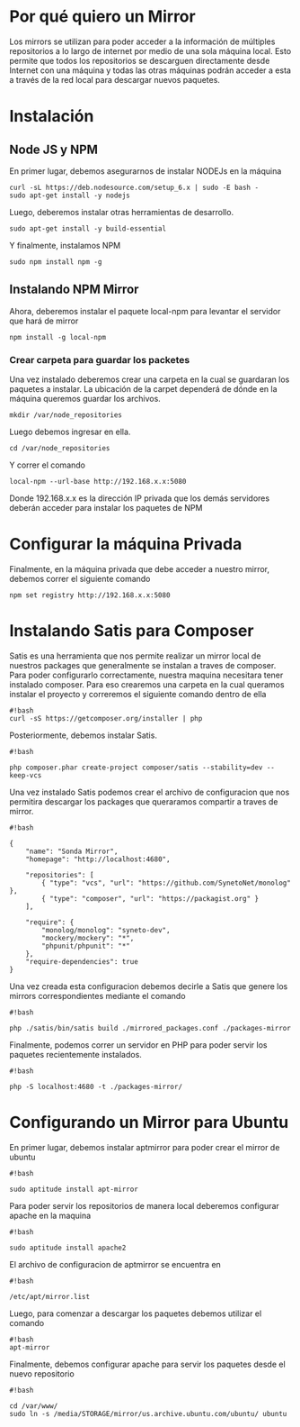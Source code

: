 # Por qué quiero un Mirror #

Los mirrors se utilizan para poder acceder a la información de múltiples repositorios a lo largo de internet por medio de una sola máquina local. Esto permite que todos los repositorios se descarguen directamente desde Internet con una máquina y todas las otras máquinas podrán acceder a esta a través de la red local para descargar nuevos paquetes.

# Instalación #

## Node JS y NPM ##

En primer lugar, debemos asegurarnos de instalar NODEJs en la máquina 

```
curl -sL https://deb.nodesource.com/setup_6.x | sudo -E bash -
sudo apt-get install -y nodejs
```

Luego, deberemos instalar otras herramientas de desarrollo.

```
sudo apt-get install -y build-essential
```

Y finalmente, instalamos NPM

```
sudo npm install npm -g
``` 

## Instalando NPM Mirror ##

Ahora, deberemos instalar el paquete local-npm para levantar el servidor que hará de mirror

```
npm install -g local-npm
```

### Crear carpeta para guardar los packetes ###
Una vez instalado deberemos crear una carpeta en la cual se guardaran los paquetes a instalar. La ubicación de la carpet dependerá de dónde en la máquina queremos guardar los archivos.

```
mkdir /var/node_repositories
```

Luego debemos ingresar en ella.

```
cd /var/node_repositories
```

Y correr el comando

```
local-npm --url-base http://192.168.x.x:5080
```

Donde 192.168.x.x es la dirección IP privada que los demás servidores deberán acceder para instalar los paquetes de NPM

# Configurar la máquina Privada #

Finalmente, en la máquina privada que debe acceder a nuestro mirror, debemos correr el siguiente comando

```
npm set registry http://192.168.x.x:5080
``` 

# Instalando Satis para Composer #

Satis es una herramienta que nos permite realizar un mirror local de nuestros packages que generalmente se instalan a traves de composer. Para poder configurarlo correctamente, nuestra maquina necesitara tener instalado composer.
Para eso crearemos una carpeta en la cual queramos instalar el proyecto y correremos el siguiente comando dentro de ella

```
#!bash
curl -sS https://getcomposer.org/installer | php

```

Posteriormente, debemos instalar Satis.


```
#!bash

php composer.phar create-project composer/satis --stability=dev --keep-vcs 
```

Una vez instalado Satis podemos crear el archivo de configuracion que nos permitira descargar los packages que queraramos compartir a traves de mirror.


```
#!bash

{
    "name": "Sonda Mirror",
    "homepage": "http://localhost:4680",
 
    "repositories": [
        { "type": "vcs", "url": "https://github.com/SynetoNet/monolog" },
        { "type": "composer", "url": "https://packagist.org" }
    ],
 
    "require": {
        "monolog/monolog": "syneto-dev",
        "mockery/mockery": "*",
        "phpunit/phpunit": "*"
    },
    "require-dependencies": true
}
```

Una vez creada esta configuracion debemos decirle a Satis que genere los mirrors correspondientes mediante el comando


```
#!bash

php ./satis/bin/satis build ./mirrored_packages.conf ./packages-mirror

```

Finalmente, podemos correr un servidor en PHP para poder servir los paquetes recientemente instalados.


```
#!bash

php -S localhost:4680 -t ./packages-mirror/
```

# Configurando un Mirror para Ubuntu #

En primer lugar, debemos instalar aptmirror para poder crear el mirror de ubuntu


```
#!bash

sudo aptitude install apt-mirror
```

Para poder servir los repositorios de manera local deberemos configurar apache en la maquina


```
#!bash

sudo aptitude install apache2
```

El archivo de configuracion de aptmirror se encuentra en 

```
#!bash

/etc/apt/mirror.list
```

Luego, para comenzar a descargar los paquetes debemos utilizar el comando


```
#!bash
apt-mirror

```

Finalmente, debemos configurar apache para servir los paquetes desde el nuevo repositorio


```
#!bash

cd /var/www/
sudo ln -s /media/STORAGE/mirror/us.archive.ubuntu.com/ubuntu/ ubuntu
```
